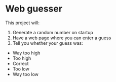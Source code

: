 # Web guesser

This project will:
1. Generate a random number on startup
2. Have a web page where you can enter a guess
3. Tell you whether your guess was:
  * Way too high
  * Too high
  * Correct
  * Too low
  * Way too low
